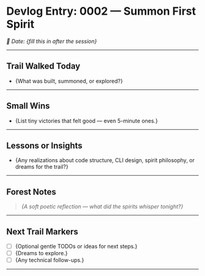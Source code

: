 # Devlog Entry: 0002 — Summon First Spirit

_🌲 Date: {fill this in after the session}_

---

## Trail Walked Today
- {What was built, summoned, or explored?}

---

## Small Wins
- {List tiny victories that felt good — even 5-minute ones.}

---

## Lessons or Insights
- {Any realizations about code structure, CLI design, spirit philosophy, or dreams for the trail?}

---

## Forest Notes
> *{A soft poetic reflection — what did the spirits whisper tonight?}*

---

## Next Trail Markers
- [ ] {Optional gentle TODOs or ideas for next steps.}
- [ ] {Dreams to explore.}
- [ ] {Any technical follow-ups.}

---

